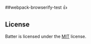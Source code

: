 ##webpack-browserify-test
:+1:

## License

Batter is licensed under the [MIT](http://opensource.org/licenses/mit-license.php) license.
